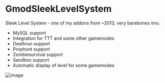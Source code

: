 # GmodSleekLevelSystem
Sleek Level System - one of my addons from ~2013, very barebones imo.

- MySQL support
- Integration for TTT and some other gamemodes
- Deathrun support
- Prophunt support
- Zombiesurvival support
- Sandbox support
- Automatic display of level for some gamemodes

![image](https://user-images.githubusercontent.com/6385154/124388997-8f9d3c00-dce5-11eb-9dcd-2f0509f10314.png)

